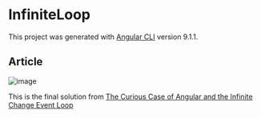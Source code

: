 # InfiniteLoop

This project was generated with [Angular CLI](https://github.com/angular/angular-cli) version 9.1.1.

## Article

![image](https://www.mattspaulding.org/images/2020-4-17-The-Curious-Case-of-Angular-and-the-Infinite-Change-Event-Loop/angular-infinite-event-loop.png)

This is the final solution from [The Curious Case of Angular and the Infinite Change Event Loop](https://www.mattspaulding.org/The-Curious-Case-of-Angular-and-the-Infinite-Change-Event-Loop/)